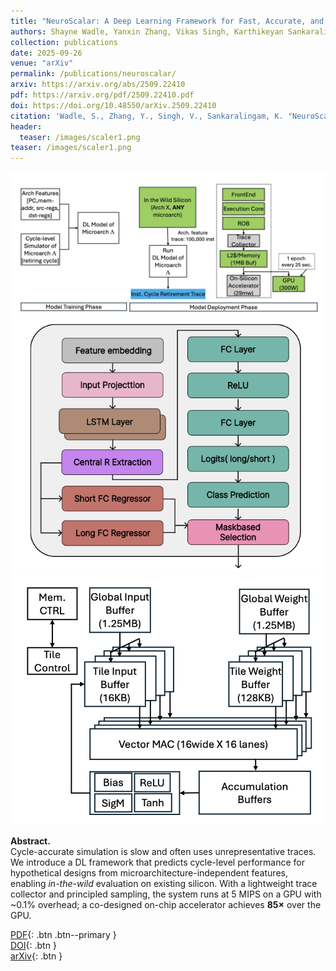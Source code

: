 ```yaml
---
title: "NeuroScalar: A Deep Learning Framework for Fast, Accurate, and In-the-Wild Cycle-Level Performance Prediction"
authors: Shayne Wadle, Yanxin Zhang, Vikas Singh, Karthikeyan Sankaralingam
collection: publications
date: 2025-09-26
venue: "arXiv"
permalink: /publications/neuroscalar/
arxiv: https://arxiv.org/abs/2509.22410
pdf: https://arxiv.org/pdf/2509.22410.pdf
doi: https://doi.org/10.48550/arXiv.2509.22410
citation: 'Wadle, S., Zhang, Y., Singh, V., Sankaralingam, K. "NeuroScalar: A Deep Learning Framework for Fast, Accurate, and In-the-Wild Cycle-Level Performance Prediction." arXiv:2509.22410 (2025).'
header:
  teaser: /images/scaler1.png
teaser: /images/scaler1.png
---
```


![](/images/scaler1.png)
![](/images/scaler2.png)
![](/images/scaler3.png)

**Abstract.**  
Cycle-accurate simulation is slow and often uses unrepresentative traces. We introduce a DL framework that predicts cycle-level performance for hypothetical designs from microarchitecture-independent features, enabling *in-the-wild* evaluation on existing silicon. With a lightweight trace collector and principled sampling, the system runs at 5 MIPS on a GPU with ~0.1% overhead; a co-designed on-chip accelerator achieves **85×** over the GPU.

[PDF](https://arxiv.org/pdf/2509.22410.pdf){: .btn .btn--primary }  
[DOI](https://doi.org/10.48550/arXiv.2509.22410){: .btn }  
[arXiv](https://arxiv.org/abs/2509.22410){: .btn }